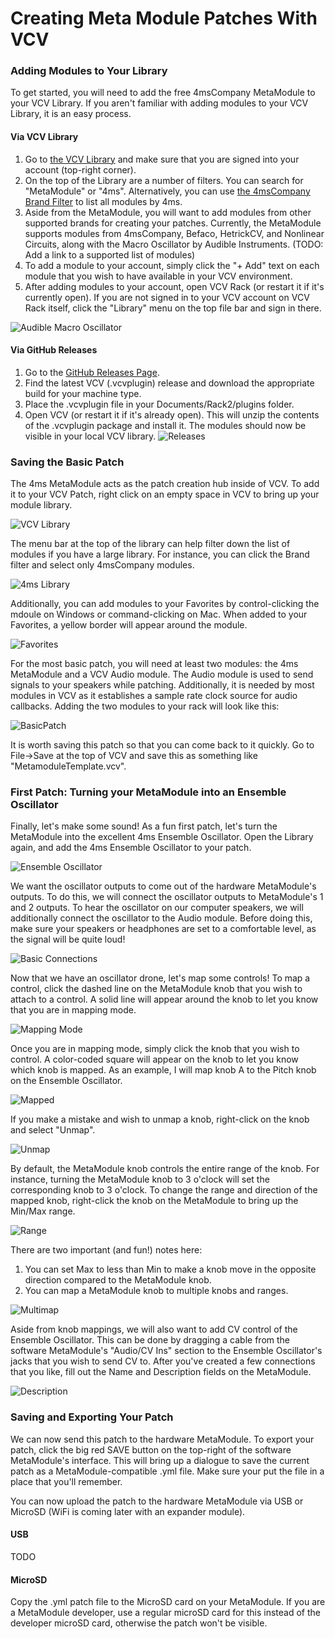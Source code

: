 # Creating Meta Module Patches With VCV

### Adding Modules to Your Library
To get started, you will need to add the free 4msCompany MetaModule to your VCV Library. If you aren't familiar with adding modules to your VCV Library, it is an easy process.

#### Via VCV Library
1) Go to [the VCV Library](https://library.vcvrack.com/) and make sure that you are signed into your account (top-right corner).
2) On the top of the Library are a number of filters. You can search for "MetaModule" or "4ms". Alternatively, you can use [the 4msCompany Brand Filter](https://library.vcvrack.com/?query=&brand=4msCompany&tag=&license=) to list all modules by 4ms.
3) Aside from the MetaModule, you will want to add modules from other supported brands for creating your patches. Currently, the MetaModule supports modules from 4msCompany, Befaco, HetrickCV, and Nonlinear Circuits, along with the Macro Oscillator by Audible Instruments. (TODO: Add a link to a supported list of modules)
4) To add a module to your account, simply click the "+ Add" text on each module that you wish to have available in your VCV environment.
5) After adding modules to your account, open VCV Rack (or restart it if it's currently open). If you are not signed in to your VCV account on VCV Rack itself, click the "Library" menu on the top file bar and sign in there.

![Audible Macro Oscillator](./images/AudibleMacro.png)

#### Via GitHub Releases
1) Go to the [GitHub Releases Page](https://github.com/4ms/metamodule/releases/).
2) Find the latest VCV (.vcvplugin) release and download the appropriate build for your machine type.
3) Place the .vcvplugin file in your Documents/Rack2/plugins folder.
4) Open VCV (or restart it if it's already open). This will unzip the contents of the .vcvplugin package and install it. The modules should now be visible in your local VCV library.
![Releases](./images/GHReleases.png)

### Saving the Basic Patch

The 4ms MetaModule acts as the patch creation hub inside of VCV. To add it to your VCV Patch, right click on an empty space in VCV to bring up your module library.

![VCV Library](./images/Library.png)

The menu bar at the top of the library can help filter down the list of modules if you have a large library. For instance, you can click the Brand filter and select only 4msCompany modules.

![4ms Library](./images/4msLibrary.png)

Additionally, you can add modules to your Favorites by control-clicking the mdoule on Windows or command-clicking on Mac. When added to your Favorites, a yellow border will appear around the module.

![Favorites](./images/FavoritesLibrary.png)

For the most basic patch, you will need at least two modules: the 4ms MetaModule and a VCV Audio module. The Audio module is used to send signals to your speakers while patching. Additionally, it is needed by most modules in VCV as it establishes a sample rate clock source for audio callbacks. Adding the two modules to your rack will look like this:

![BasicPatch](./images/MetaModule.png)

It is worth saving this patch so that you can come back to it quickly. Go to File->Save at the top of VCV and save this as something like "MetamoduleTemplate.vcv".

### First Patch: Turning your MetaModule into an Ensemble Oscillator

Finally, let's make some sound! As a fun first patch, let's turn the MetaModule into the excellent 4ms Ensemble Oscillator. Open the Library again, and add the 4ms Ensemble Oscillator to your patch.

![Ensemble Oscillator](./images/Ensemble.png)

We want the oscillator outputs to come out of the hardware MetaModule's outputs. To do this, we will connect the oscillator outputs to MetaModule's 1 and 2 outputs. To hear the oscillator on our computer speakers, we will additionally connect the oscillator to the Audio module. Before doing this, make sure your speakers or headphones are set to a comfortable level, as the signal will be quite loud!

![Basic Connections](./images/EnsembleConnected.png)

Now that we have an oscillator drone, let's map some controls! To map a control, click the dashed line on the MetaModule knob that you wish to attach to a control. A solid line will appear around the knob to let you know that you are in mapping mode.

![Mapping Mode](./images/MappingMode.png)

Once you are in mapping mode, simply click the knob that you wish to control. A color-coded square will appear on the knob to let you know which knob is mapped. As an example, I will map knob A to the Pitch knob on the Ensemble Oscillator.

![Mapped](./images/Mapped.png)

If you make a mistake and wish to unmap a knob, right-click on the knob and select "Unmap".

![Unmap](./images/Unmap.png)

By default, the MetaModule knob controls the entire range of the knob. For instance, turning the MetaModule knob to 3 o'clock will set the corresponding knob to 3 o'clock. To change the range and direction of the mapped knob, right-click the knob on the MetaModule to bring up the Min/Max range.

![Range](./images/Range.png)

There are two important (and fun!) notes here:
1) You can set Max to less than Min to make a knob move in the opposite direction compared to the MetaModule knob.
2) You can map a MetaModule knob to multiple knobs and ranges.

![Multimap](./images/Multimap.png)

Aside from knob mappings, we will also want to add CV control of the Ensemble Oscillator. This can be done by dragging a cable from the software MetaModule's "Audio/CV Ins" section to the Ensemble Oscillator's jacks that you wish to send CV to. After you've created a few connections that you like, fill out the Name and Description fields on the MetaModule.

![Description](./images/Description.png)

### Saving and Exporting Your Patch

We can now send this patch to the hardware MetaModule. To export your patch, click the big red SAVE button on the top-right of the software MetaModule's interface. This will bring up a dialogue to save the current patch as a MetaModule-compatible .yml file. Make sure your put the file in a place that you'll remember.

You can now upload the patch to the hardware MetaModule via USB or MicroSD (WiFi is coming later with an expander module).

#### USB
TODO

#### MicroSD
Copy the .yml patch file to the MicroSD card on your MetaModule. If you are a MetaModule developer, use a regular microSD card for this instead of the developer microSD card, otherwise the patch won't be visible.

